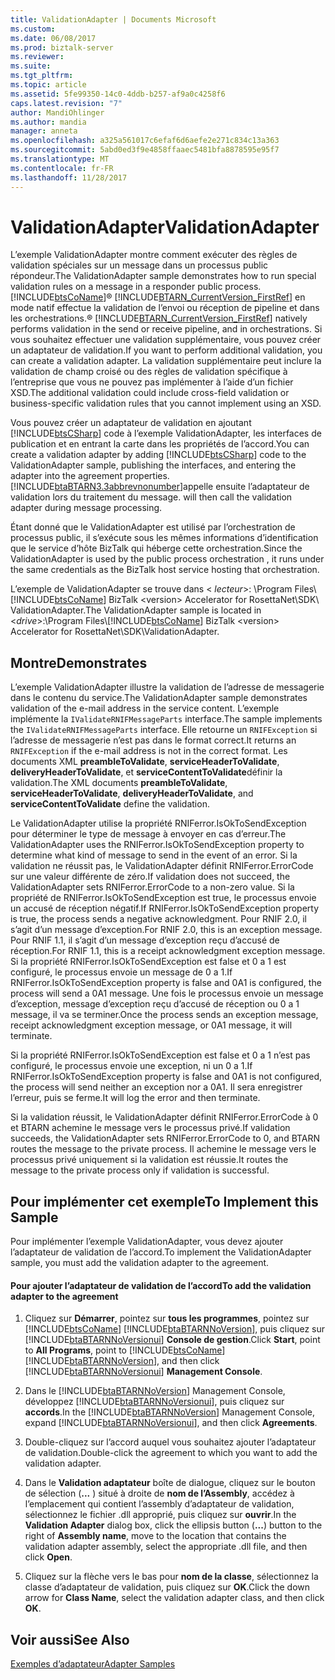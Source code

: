 ```yaml
---
title: ValidationAdapter | Documents Microsoft
ms.custom: 
ms.date: 06/08/2017
ms.prod: biztalk-server
ms.reviewer: 
ms.suite: 
ms.tgt_pltfrm: 
ms.topic: article
ms.assetid: 5fe99350-14c0-4ddb-b257-af9a0c4258f6
caps.latest.revision: "7"
author: MandiOhlinger
ms.author: mandia
manager: anneta
ms.openlocfilehash: a325a561017c6efaf6d6aefe2e271c834c13a363
ms.sourcegitcommit: 5abd0ed3f9e4858ffaaec5481bfa8878595e95f7
ms.translationtype: MT
ms.contentlocale: fr-FR
ms.lasthandoff: 11/28/2017
---
```

# <a name="validationadapter"></a><span data-ttu-id="7cfb5-102">ValidationAdapter</span><span class="sxs-lookup"><span data-stu-id="7cfb5-102">ValidationAdapter</span></span>
<span data-ttu-id="7cfb5-103">L’exemple ValidationAdapter montre comment exécuter des règles de validation spéciales sur un message dans un processus public répondeur.</span><span class="sxs-lookup"><span data-stu-id="7cfb5-103">The ValidationAdapter sample demonstrates how to run special validation rules on a message in a responder public process.</span></span> [!INCLUDE[btsCoName](../../includes/btsconame-md.md)]<span data-ttu-id="7cfb5-104">® [!INCLUDE[BTARN_CurrentVersion_FirstRef](../../includes/btarn-currentversion-firstref-md.md)] en mode natif effectue la validation de l’envoi ou réception de pipeline et dans les orchestrations.</span><span class="sxs-lookup"><span data-stu-id="7cfb5-104">® [!INCLUDE[BTARN_CurrentVersion_FirstRef](../../includes/btarn-currentversion-firstref-md.md)] natively performs validation in the send or receive pipeline, and in orchestrations.</span></span> <span data-ttu-id="7cfb5-105">Si vous souhaitez effectuer une validation supplémentaire, vous pouvez créer un adaptateur de validation.</span><span class="sxs-lookup"><span data-stu-id="7cfb5-105">If you want to perform additional validation, you can create a validation adapter.</span></span> <span data-ttu-id="7cfb5-106">La validation supplémentaire peut inclure la validation de champ croisé ou des règles de validation spécifique à l’entreprise que vous ne pouvez pas implémenter à l’aide d’un fichier XSD.</span><span class="sxs-lookup"><span data-stu-id="7cfb5-106">The additional validation could include cross-field validation or business-specific validation rules that you cannot implement using an XSD.</span></span>  
  
 <span data-ttu-id="7cfb5-107">Vous pouvez créer un adaptateur de validation en ajoutant [!INCLUDE[btsCSharp](../../includes/btscsharp-md.md)] code à l’exemple ValidationAdapter, les interfaces de publication et en entrant la carte dans les propriétés de l’accord.</span><span class="sxs-lookup"><span data-stu-id="7cfb5-107">You can create a validation adapter by adding [!INCLUDE[btsCSharp](../../includes/btscsharp-md.md)] code to the ValidationAdapter sample, publishing the interfaces, and entering the adapter into the agreement properties.</span></span> [!INCLUDE[btaBTARN3.3abbrevnonumber](../../includes/btabtarn3-3abbrevnonumber-md.md)]<span data-ttu-id="7cfb5-108">appelle ensuite l’adaptateur de validation lors du traitement du message.</span><span class="sxs-lookup"><span data-stu-id="7cfb5-108"> will then call the validation adapter during message processing.</span></span>  
  
 <span data-ttu-id="7cfb5-109">Étant donné que le ValidationAdapter est utilisé par l’orchestration de processus public, il s’exécute sous les mêmes informations d’identification que le service d’hôte BizTalk qui héberge cette orchestration.</span><span class="sxs-lookup"><span data-stu-id="7cfb5-109">Since the ValidationAdapter is used by the public process orchestration , it runs under the same credentials as the BizTalk host service hosting that orchestration.</span></span>  
  
 <span data-ttu-id="7cfb5-110">L’exemple de ValidationAdapter se trouve dans \< *lecteur*\>: \Program Files\\ [!INCLUDE[btsCoName](../../includes/btsconame-md.md)] BizTalk \<version\> Accelerator for RosettaNet\SDK\ ValidationAdapter.</span><span class="sxs-lookup"><span data-stu-id="7cfb5-110">The ValidationAdapter sample is located in \<*drive*\>:\Program Files\\[!INCLUDE[btsCoName](../../includes/btsconame-md.md)] BizTalk \<version\> Accelerator for RosettaNet\SDK\ValidationAdapter.</span></span>  
  
## <a name="demonstrates"></a><span data-ttu-id="7cfb5-111">Montre</span><span class="sxs-lookup"><span data-stu-id="7cfb5-111">Demonstrates</span></span>  
 <span data-ttu-id="7cfb5-112">L’exemple ValidationAdapter illustre la validation de l’adresse de messagerie dans le contenu du service.</span><span class="sxs-lookup"><span data-stu-id="7cfb5-112">The ValidationAdapter sample demonstrates validation of the e-mail address in the service content.</span></span> <span data-ttu-id="7cfb5-113">L’exemple implémente la `IValidateRNIFMessageParts` interface.</span><span class="sxs-lookup"><span data-stu-id="7cfb5-113">The sample implements the `IValidateRNIFMessageParts` interface.</span></span> <span data-ttu-id="7cfb5-114">Elle retourne un `RNIFException` si l’adresse de messagerie n’est pas dans le format correct.</span><span class="sxs-lookup"><span data-stu-id="7cfb5-114">It returns an `RNIFException` if the e-mail address is not in the correct format.</span></span> <span data-ttu-id="7cfb5-115">Les documents XML **preambleToValidate**, **serviceHeaderToValidate**, **deliveryHeaderToValidate**, et **serviceContentToValidate**définir la validation.</span><span class="sxs-lookup"><span data-stu-id="7cfb5-115">The XML documents **preambleToValidate**, **serviceHeaderToValidate**, **deliveryHeaderToValidate**, and **serviceContentToValidate** define the validation.</span></span>  
  
 <span data-ttu-id="7cfb5-116">Le ValidationAdapter utilise la propriété RNIFerror.IsOkToSendException pour déterminer le type de message à envoyer en cas d’erreur.</span><span class="sxs-lookup"><span data-stu-id="7cfb5-116">The ValidationAdapter uses the RNIFerror.IsOkToSendException property to determine what kind of message to send in the event of an error.</span></span> <span data-ttu-id="7cfb5-117">Si la validation ne réussit pas, le ValidationAdapter définit RNIFerror.ErrorCode sur une valeur différente de zéro.</span><span class="sxs-lookup"><span data-stu-id="7cfb5-117">If validation does not succeed, the ValidationAdapter sets RNIFerror.ErrorCode to a non-zero value.</span></span> <span data-ttu-id="7cfb5-118">Si la propriété de RNIFerror.IsOkToSendException est true, le processus envoie un accusé de réception négatif.</span><span class="sxs-lookup"><span data-stu-id="7cfb5-118">If RNIFerror.IsOkToSendException property is true, the process sends a negative acknowledgment.</span></span> <span data-ttu-id="7cfb5-119">Pour RNIF 2.0, il s’agit d’un message d’exception.</span><span class="sxs-lookup"><span data-stu-id="7cfb5-119">For RNIF 2.0, this is an exception message.</span></span> <span data-ttu-id="7cfb5-120">Pour RNIF 1.1, il s’agit d’un message d’exception reçu d’accusé de réception.</span><span class="sxs-lookup"><span data-stu-id="7cfb5-120">For RNIF 1.1, this is a receipt acknowledgment exception message.</span></span> <span data-ttu-id="7cfb5-121">Si la propriété RNIFerror.IsOkToSendException est false et 0 a 1 est configuré, le processus envoie un message de 0 a 1.</span><span class="sxs-lookup"><span data-stu-id="7cfb5-121">If RNIFerror.IsOkToSendException property is false and 0A1 is configured, the process will send a 0A1 message.</span></span> <span data-ttu-id="7cfb5-122">Une fois le processus envoie un message d’exception, message d’exception reçu d’accusé de réception ou 0 a 1 message, il va se terminer.</span><span class="sxs-lookup"><span data-stu-id="7cfb5-122">Once the process sends an exception message, receipt acknowledgment exception message, or 0A1 message, it will terminate.</span></span>  
  
 <span data-ttu-id="7cfb5-123">Si la propriété RNIFerror.IsOkToSendException est false et 0 a 1 n’est pas configuré, le processus envoie une exception, ni un 0 a 1.</span><span class="sxs-lookup"><span data-stu-id="7cfb5-123">If RNIFerror.IsOkToSendException property is false and 0A1 is not configured, the process will send neither an exception nor a 0A1.</span></span> <span data-ttu-id="7cfb5-124">Il sera enregistrer l’erreur, puis se ferme.</span><span class="sxs-lookup"><span data-stu-id="7cfb5-124">It will log the error and then terminate.</span></span>  
  
 <span data-ttu-id="7cfb5-125">Si la validation réussit, le ValidationAdapter définit RNIFerror.ErrorCode à 0 et BTARN achemine le message vers le processus privé.</span><span class="sxs-lookup"><span data-stu-id="7cfb5-125">If validation succeeds, the ValidationAdapter sets RNIFerror.ErrorCode to 0, and BTARN routes the message to the private process.</span></span> <span data-ttu-id="7cfb5-126">Il achemine le message vers le processus privé uniquement si la validation est réussie.</span><span class="sxs-lookup"><span data-stu-id="7cfb5-126">It routes the message to the private process only if validation is successful.</span></span>  
  
## <a name="to-implement-this-sample"></a><span data-ttu-id="7cfb5-127">Pour implémenter cet exemple</span><span class="sxs-lookup"><span data-stu-id="7cfb5-127">To Implement this Sample</span></span>  
 <span data-ttu-id="7cfb5-128">Pour implémenter l’exemple ValidationAdapter, vous devez ajouter l’adaptateur de validation de l’accord.</span><span class="sxs-lookup"><span data-stu-id="7cfb5-128">To implement the ValidationAdapter sample, you must add the validation adapter to the agreement.</span></span>  
  
#### <a name="to-add-the-validation-adapter-to-the-agreement"></a><span data-ttu-id="7cfb5-129">Pour ajouter l’adaptateur de validation de l’accord</span><span class="sxs-lookup"><span data-stu-id="7cfb5-129">To add the validation adapter to the agreement</span></span>  
  
1.  <span data-ttu-id="7cfb5-130">Cliquez sur **Démarrer**, pointez sur **tous les programmes**, pointez sur [!INCLUDE[btsCoName](../../includes/btsconame-md.md)] [!INCLUDE[btaBTARNNoVersion](../../includes/btabtarnnoversion-md.md)], puis cliquez sur [!INCLUDE[btaBTARNNoVersionui](../../includes/btabtarnnoversionui-md.md)] **Console de gestion**.</span><span class="sxs-lookup"><span data-stu-id="7cfb5-130">Click **Start**, point to **All Programs**, point to [!INCLUDE[btsCoName](../../includes/btsconame-md.md)][!INCLUDE[btaBTARNNoVersion](../../includes/btabtarnnoversion-md.md)], and then click [!INCLUDE[btaBTARNNoVersionui](../../includes/btabtarnnoversionui-md.md)] **Management Console**.</span></span>  
  
2.  <span data-ttu-id="7cfb5-131">Dans le [!INCLUDE[btaBTARNNoVersion](../../includes/btabtarnnoversion-md.md)] Management Console, développez [!INCLUDE[btaBTARNNoVersionui](../../includes/btabtarnnoversionui-md.md)], puis cliquez sur **accords**.</span><span class="sxs-lookup"><span data-stu-id="7cfb5-131">In the [!INCLUDE[btaBTARNNoVersion](../../includes/btabtarnnoversion-md.md)] Management Console, expand [!INCLUDE[btaBTARNNoVersionui](../../includes/btabtarnnoversionui-md.md)], and then click **Agreements**.</span></span>  
  
3.  <span data-ttu-id="7cfb5-132">Double-cliquez sur l’accord auquel vous souhaitez ajouter l’adaptateur de validation.</span><span class="sxs-lookup"><span data-stu-id="7cfb5-132">Double-click the agreement to which you want to add the validation adapter.</span></span>  
  
4.  <span data-ttu-id="7cfb5-133">Dans le **Validation adaptateur** boîte de dialogue, cliquez sur le bouton de sélection (**...** ) situé à droite de **nom de l’Assembly**, accédez à l’emplacement qui contient l’assembly d’adaptateur de validation, sélectionnez le fichier .dll approprié, puis cliquez sur **ouvrir**.</span><span class="sxs-lookup"><span data-stu-id="7cfb5-133">In the **Validation Adapter** dialog box, click the ellipsis button (**...**) button to the right of **Assembly name**, move to the location that contains the validation adapter assembly, select the appropriate .dll file, and then click **Open**.</span></span>  
  
5.  <span data-ttu-id="7cfb5-134">Cliquez sur la flèche vers le bas pour **nom de la classe**, sélectionnez la classe d’adaptateur de validation, puis cliquez sur **OK**.</span><span class="sxs-lookup"><span data-stu-id="7cfb5-134">Click the down arrow for **Class Name**, select the validation adapter class, and then click **OK**.</span></span>  
  
## <a name="see-also"></a><span data-ttu-id="7cfb5-135">Voir aussi</span><span class="sxs-lookup"><span data-stu-id="7cfb5-135">See Also</span></span>  
 [<span data-ttu-id="7cfb5-136">Exemples d’adaptateur</span><span class="sxs-lookup"><span data-stu-id="7cfb5-136">Adapter Samples</span></span>](../../adapters-and-accelerators/accelerator-rosettanet/adapter-samples.md)